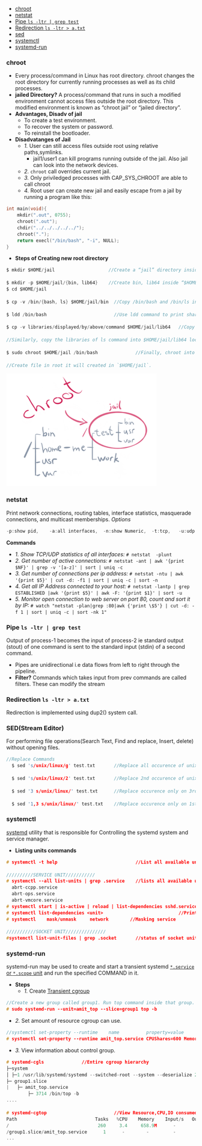 - [chroot](#ch)
- [netstat](#net)
- [Pipe `ls -ltr | grep test`](#pipe)
- [Redirection `ls -ltr > a.txt`](#re)
- [sed](#sed)
- [systemctl](#sys)
- [systemd-run](#sysd)

<a name=ch></a>
### chroot
- Every process/command in Linux has root directory. chroot changes the root directory for currently running processes as well as its child processes.
- **jailed Directory?** A process/command that runs in such a modified environment cannot access files outside the root directory. This modified environment is known as “chroot jail” or “jailed directory”.
- **Advantages, Disadv of jail**
  - To create a test environment.
  - To recover the system or password.
  - To reinstall the bootloader.
- **Disadvatanges of Jail**
  - *1.* User can still access files outside root using relative paths,symlinks.
    - jail1/user1 can kill programs running outside of the jail. Also jail can look into the network devices.
  - *2.* `chroot` call overrides current jail.
  - *3.* Only priviledged processes with CAP_SYS_CHROOT are able to call chroot
  - *4.* Root user can create new jail and easily escape from a jail by running a program like this:
```c
int main(void){
    mkdir(".out", 0755);
    chroot(".out");
    chdir("../../../../../");
    chroot(".");
    return execl("/bin/bash", "-i", NULL);
}
```
- **Steps of Creating new root directory**
```c
$ mkdir $HOME/jail                    //Create a “jail” directory inside the “home” directory, which will be our new root.

$ mkdir -p $HOME/jail/{bin, lib64}    //Create bin, lib64 inside “$HOME/jail”:
$ cd $HOME/jail

$ cp -v /bin/{bash, ls} $HOME/jail/bin  //Copy /bin/bash and /bin/ls into $HOME/jail/bin/ location.

$ ldd /bin/bash                         //Use ldd command to print shared libraries used by /bin/bash

$ cp -v libraries/displayed/by/above/command $HOME/jail/lib64   //Copy required libraries into $HOME/jail/lib64/.

//Similarly, copy the libraries of ls command into $HOME/jail/lib64 location.

$ sudo chroot $HOME/jail /bin/bash              //Finally, chroot into your mini-jail:

//Create file in root it will created in `$HOME/jail`.
```

<img src=chroot-jail.png width=400 />

<a name=net></a>
### netstat
Print network connections, routing tables, interface statistics, masquerade connections, and multicast memberships. *Options*
```c
-p:show pid,    -a:all interfaces,  -n:show Numeric,  -t:tcp,   -u:udp
```
**Commands**
- *1. Show TCP/UDP statistics of all interfaces:* `# netstat  -plunt`
- *2. Get number of active connections:* `# netstat -ant | awk '{print $NF}' | grep -v '[a-z]' | sort | uniq -c`
- *3. Get number of connections per ip address:* `# netstat -ntu | awk '{print $5}' | cut -d: -f1 | sort | uniq -c | sort -n`
- *4. Get all IP Address connected to your host:* `# netstat -lantp | grep ESTABLISHED |awk '{print $5}' | awk -F: '{print $1}' | sort -u`
- *5. Monitor open connection to web server on port 80, count and sort it by IP:* `# watch "netstat -plan|grep :80|awk {'print \$5'} | cut -d: -f 1 | sort | uniq -c | sort -nk 1"`

<a name=pipe></a>
### Pipe `ls -ltr | grep test`
Output of process-1 becomes the input of process-2 ie standard output (stout) of one command is sent to the standard input (stdin) of a second command.
- Pipes are unidirectional i.e data flows from left to right through the pipeline.
- **Filter?** Commands which takes input from prev commands are called filters. These can modify the stream

<a name=re></a>
### Redirection `ls -ltr > a.txt`
Redirection is implemented using dup2() system call.

<a name=sed></a>
### SED(Stream Editor)
For performing file operations(Search Text, Find and replace, Insert, delete) without opening files.
```c
//Replace Commands
  $ sed 's/unix/linux/g' test.txt       //Replace all occurence of unix with linux from file test.txt
    
  $ sed 's/unix/linux/2' test.txt       //Replace 2nd occurence of unix with linux
    
  $ sed '3 s/unix/linux/' test.txt      //Replace occurence only on 3rd line
    
  $ sed '1,3 s/unix/linux/' test.txt    //Replace occurence only on 1st,3rd line
```    

<a name=sys></a>
### systemctl
[systemd](/Operating_Systems/Linux/Daemons_Processes_Services/Systemd_PID1) utility that is responsible for Controlling the systemd system and service manager.
- **Listing units commands**
```c
# systemctl -t help                             //List all available units of systemd

//////////SERVICE UNIT///////////
# systemctl --all list-units | grep .service    //lists all available units in the type service.
  abrt-ccpp.service
  abrt-ops.service
  abrt-vmcore.service
# systemctl start | is-active | reload | list-dependencies sshd.service       //View status/reaload/list-dependencies of service
# systemctl list-dependencies <unit>                            //Prints tree of units those must be started if this unit is started.
# systemctl    mask/unmask     network        //Masking service

///////////SOCKET UNIT///////////////
#systemctl list-unit-files | grep .socket       //status of socket units
```

<a name=sysd></a>
### systemd-run
systemd-run may be used to create and start a transient systemd [`*.service` or `*.scope` unit](/Operating_Systems/Linux/Daemons_Processes_Services/Systemd_PID1) and run the specified COMMAND in it.
- **Steps**
  - *1.* Create [Transient cgroup](/Operating_Systems/Linux/Resource_Control/Kernel_Namespaces/cgroup/RHEL_Provided_cgroup)
```c
//Create a new group called group1. Run top command inside that group. Name of command=amit_top.service
# sudo systemd-run --unit=amit_top --slice=group1 top -b
```
  - *2.* Set amount of resource cgroup can use.
```c
//systemctl set-property --runtime    name          property=value
# systemctl set-property --runtime amit_top.service CPUShares=600 MemoryLimit=500M
```
  - *3.* View information about control group.
```c
# systemd-cgls              //Entire cgroup hierarchy
├─system
│ ├─1 /usr/lib/systemd/systemd --switched-root --system --deserialize 20  
├─ group1.slice
|   ├─ amit_top.service
        ├─ 3714 /bin/top -b
....

# systemd-cgtop                         //View Resource,CPU,IO consumed by cgroup
Path                             Tasks   %CPU    Memory    Input/s   Output/s
/                                 260     3.4     658.9M      -         -
/group1.slice/amit_top.service      1      -        -         -         -
...
```
